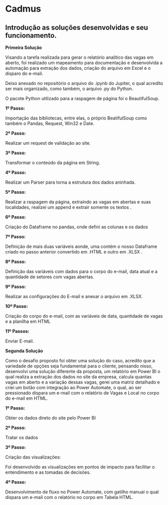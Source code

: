 # Cadmus
<h2>Introdução as soluções desenvolvidas e seu funcionamento.</h2>

<p><b> Primeira Solução </b></p>
<p>Visando a tarefa realizada para gerar o relatório analítico das vagas em aberto, foi realizado um mapeamento para documentação e desenvolvida a automação para extração dos dados, criação do arquivo em Excel e o disparo do e-mail.</p>
<p>Deixo anexado no repositório o arquivo do .ipynb do Jupiter, o qual acredito ser mais organizado, como também, o arquivo .py do Python.</p>
<p>O pacote Python utilizado para a raspagem de página foi o BeautifulSoup.</p>
<p><b>1º Passo:</b></p>
  <p>Importação das bibliotecas, entre elas, o próprio BeatifulSoup como também o Pandas, Request, Win32 e Date. </p>
<p><b>2º Passo:</b></p>  
  <p>Realizar um request de validação ao site. </p>
<p><b>3º Passo:</b></p> 
  <p>Transformar o conteúdo da página em String.</p>
<p><b>4º Passo:</b></p>
  <p>Realizar um Parser para torna a estrutura dos dados aninhada.</p>
<p><b>5º Passo:</b></p>
   <p>Realizar a raspagem da página, extraindo as vagas em abertas e suas localidades, realizei um append e extrair somente os textos .</p>
<p><b>6º Passo:</b></p>
   <p>Criação do Dataframe no pandas, onde defini as colunas e os dados</p>
<p><b>7º Passo:</b></p> 
    <p>Definição de mais duas variáveis aonde, uma contém o nosso Dataframe criado no passo anterior convertido em .HTML e outro em .XLSX .</p>
<p><b>8º Passo:</b></p> 
    <p>Definição das variáveis com dados para o corpo do e-mail, data atual e a quantidade de setores com vagas abertas. </p>
<p><b>9º Passo:</b></p> 
    <p>Realizar as configurações do E-mail e anexar o arquivo em .XLSX. </p>
<p><b>10º Passo:</b></p> 
    <p>Criação do corpo do e-mail, com as variáveis de data, quantidade de vagas e a planilha em HTML</p>
<p><b>11º Passos:</b></p> 
    <p> Enviar E-mail. </p>


<p><b> Segunda Solução </b></p>
  <p> Como o desafio proposto foi obter uma solução do caso, acredito que a variedade de opções seja fundamental para o cliente, pensando nisso,
desenvolvi uma solução diferente da proposta, um relatório em Power BI o qual realiza a extração dos dados no site da empresa, calcula quantas
vagas em aberto e a variação dessas vagas, gerei uma matriz detalhado e criei um botão com integração ao Power Automate, o qual, ao ser
pressionado dispara um e-mail com o relatório de Vagas e Local no corpo do e-mail em HTML. </P
<p><b> 1º Passo: </b></p>
    <p> Obter os dados direto do site pelo Power BI </p>
<p><b> 2º Passo: </b></p>
    <p> Tratar os dados </p>
<p><b> 3º Passo: </b></p>
     <p> Criação das visualizações: </p>
        <p>Foi desenvolvido as visualizações em pontos de impacto para facilitar o entendimento e as tomadas de decisões. </p>
<p><b> 4º Passo: </b></p>
         <p>Desenvolvimento de fluxo no Power Automate, com gatilho manual o qual dispara um e-mail com o relatório no corpo em Tabela HTML. </p>
